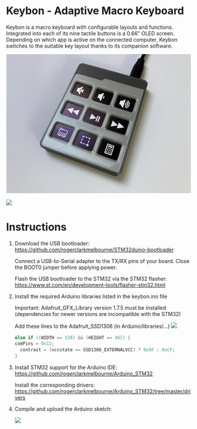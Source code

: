 # Keybon - Adaptive Macro Keyboard

Keybon is a macro keyboard with configurable layouts and functions. Integrated into each of its nine tactile buttons is a 0.66” OLED screen. Depending on which app is active on the connected computer, Keybon switches to the suitable key layout thanks to its companion software.

![](keybon%20animated.gif)

![](Explosion%20Animation.gif)

# Instructions

1.  Download the USB bootloader: https://github.com/rogerclarkmelbourne/STM32duino-bootloader

    Connect a USB-to-Serial adapter to the TX/RX pins of your board. Close the BOOT0 jumper before applying power.
    
    Flash the USB bootloader to the STM32 via the STM32 flasher:  https://www.st.com/en/development-tools/flasher-stm32.html
2.  Install the required Arduino libraries listed in the keybon.ino file

    Important: Adafruit_GFX_Library version 1.7.5 must be installed (dependencies for newer versions are incompatible with the STM32)
    
    Add these lines to the Adafruit_SSD1306 (in Arduino/libraries/...)
    ![](https://user-images.githubusercontent.com/13223470/107243109-f9623400-6a2c-11eb-850f-8f4064462722.png)
    ```C++
    else if ((WIDTH == 128) && (HEIGHT == 48)) {
    comPins = 0x12;
	  contrast = (vccstate == SSD1306_EXTERNALVCC) ? 0x9F : 0xCF;
    }
    ```
3.  Install STM32 support for the Arduino IDE: https://github.com/rogerclarkmelbourne/Arduino_STM32

    Install the corresponding drivers: https://github.com/rogerclarkmelbourne/Arduino_STM32/tree/master/drivers
4.  Compile and upload the Arduino sketch:

    ![](https://user-images.githubusercontent.com/13223470/107160061-3b8b6700-6994-11eb-9f17-666364d7964a.png)
